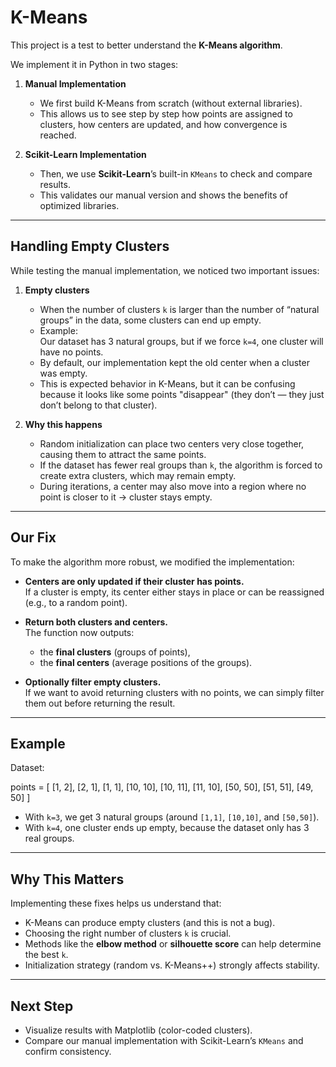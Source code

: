 # K-Means

This project is a test to better understand the **K-Means algorithm**.

We implement it in Python in two stages:

1. **Manual Implementation**  
   - We first build K-Means from scratch (without external libraries).  
   - This allows us to see step by step how points are assigned to clusters, how centers are updated, and how convergence is reached.

2. **Scikit-Learn Implementation**  
   - Then, we use **Scikit-Learn**’s built-in `KMeans` to check and compare results.  
   - This validates our manual version and shows the benefits of optimized libraries.

---

##  Handling Empty Clusters

While testing the manual implementation, we noticed two important issues:

1. **Empty clusters**  
   - When the number of clusters `k` is larger than the number of “natural groups” in the data, some clusters can end up empty.  
   - Example:  
     Our dataset has 3 natural groups, but if we force `k=4`, one cluster will have no points.  
   - By default, our implementation kept the old center when a cluster was empty.  
   - This is expected behavior in K-Means, but it can be confusing because it looks like some points "disappear" (they don’t — they just don’t belong to that cluster).

2. **Why this happens**  
   - Random initialization can place two centers very close together, causing them to attract the same points.  
   - If the dataset has fewer real groups than `k`, the algorithm is forced to create extra clusters, which may remain empty.  
   - During iterations, a center may also move into a region where no point is closer to it → cluster stays empty.

---

## Our Fix

To make the algorithm more robust, we modified the implementation:

- **Centers are only updated if their cluster has points.**  
  If a cluster is empty, its center either stays in place or can be reassigned (e.g., to a random point).  

- **Return both clusters and centers.**  
  The function now outputs:  
  - the **final clusters** (groups of points),  
  - the **final centers** (average positions of the groups).  

- **Optionally filter empty clusters.**  
  If we want to avoid returning clusters with no points, we can simply filter them out before returning the result.

---

## Example

Dataset:

points = [
[1, 2], [2, 1], [1, 1],
[10, 10], [10, 11], [11, 10],
[50, 50], [51, 51], [49, 50]
]

- With `k=3`, we get 3 natural groups (around `[1,1]`, `[10,10]`, and `[50,50]`).  
- With `k=4`, one cluster ends up empty, because the dataset only has 3 real groups.

---

## Why This Matters

Implementing these fixes helps us understand that:

- K-Means can produce empty clusters (and this is not a bug).  
- Choosing the right number of clusters `k` is crucial.  
- Methods like the **elbow method** or **silhouette score** can help determine the best `k`.  
- Initialization strategy (random vs. K-Means++) strongly affects stability.

---

## Next Step

- Visualize results with Matplotlib (color-coded clusters).  
- Compare our manual implementation with Scikit-Learn’s `KMeans` and confirm consistency.
